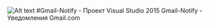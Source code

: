 ![Alt text](https://raw.githubusercontent.com/bananowars/Gmail-Notify/master/Gmail/Resources/google.ico "Gmail-Notify")
#Gmail-Notify - Проект Visual Studio 2015
Gmail-Notify - Уведомления Gmail.com
